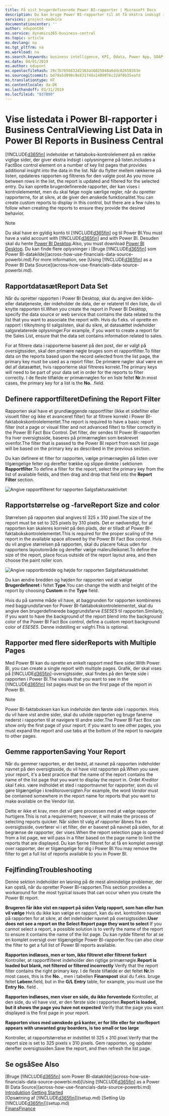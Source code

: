 ```yaml
---
title: Få vist brugerdefinerede Power BI-rapporter | Microsoft Docs
description: Du kan bruge Power BI-rapporter til at få ekstra indsigt i data på lister.
services: project-madeira
documentationcenter: ''
author: edupont04
ms.service: dynamics365-business-central
ms.topic: article
ms.devlang: na
ms.tgt_pltfrm: na
ms.workload: na
ms.search.keywords: business intelligence, KPI, Odata, Power App, SOAP, analysis
ms.date: 04/01/2019
ms.author: edupont
ms.openlocfilehash: 29c7b7656632d2103a16025848a6ddc82650353e
ms.sourcegitcommit: bd78a5d990c9e83174da1409076c22df8b35eafd
ms.translationtype: HT
ms.contentlocale: da-DK
ms.lasthandoff: 03/31/2019
ms.locfileid: "937890"
---
```

# <a name="viewing-list-data-in-power-bi-reports-in-business-central"></a><span data-ttu-id="47213-103">Vise listedata i Power BI-rapporter i Business Central</span><span class="sxs-lookup"><span data-stu-id="47213-103">Viewing List Data in Power BI Reports in Business Central</span></span> 
[!INCLUDE[d365fin](includes/d365fin_md.md)] <span data-ttu-id="47213-104">indeholder et faktaboks-kontrolelement på en række vigtige sider, der giver ekstra indsigt i oplysningerne på listen.</span><span class="sxs-lookup"><span data-stu-id="47213-104">includes a FactBox control element on a number of key list pages that provides additional insight into the data in the list.</span></span> <span data-ttu-id="47213-105">Når du flytter mellem rækkerne på listen, opdateres rapporten og filtreres for den valgte post.</span><span class="sxs-lookup"><span data-stu-id="47213-105">As you move between rows in the list, the report is updated and filtered for the selected entry.</span></span> <span data-ttu-id="47213-106">Du kan oprette brugerdefinerede rapporter, der kan vises i kontrolelementet, men du skal følge nogle særlige regler, når du opretter rapporterne, for at sikre, at de giver den ønskede funktionalitet.</span><span class="sxs-lookup"><span data-stu-id="47213-106">You can create custom reports to display in this control, but there are a few rules to follow when creating the reports to ensure they provide the desired behavior.</span></span>  

> [!NOTE]  
>   <span data-ttu-id="47213-107">Du skal have en gyldig konto til [!INCLUDE[d365fin](includes/d365fin_md.md)] og til Power BI.</span><span class="sxs-lookup"><span data-stu-id="47213-107">You must have a valid account with [!INCLUDE[d365fin](includes/d365fin_md.md)] and with Power BI.</span></span> <span data-ttu-id="47213-108">Desuden skal du hente [Power BI Desktop](https://powerbi.microsoft.com/en-us/desktop/).</span><span class="sxs-lookup"><span data-stu-id="47213-108">Also, you must download [Power BI Desktop](https://powerbi.microsoft.com/en-us/desktop/).</span></span> <span data-ttu-id="47213-109">Du kan finde flere oplysninger i [Bruge [!INCLUDE[d365fin](includes/d365fin_md.md)] som Power BI-datakilde](across-how-use-financials-data-source-powerbi.md).</span><span class="sxs-lookup"><span data-stu-id="47213-109">For more information, see [Using [!INCLUDE[d365fin](includes/d365fin_md.md)] as a Power BI Data Source](across-how-use-financials-data-source-powerbi.md).</span></span>  

## <a name="report-data-set"></a><span data-ttu-id="47213-110">Rapportdatasæt</span><span class="sxs-lookup"><span data-stu-id="47213-110">Report Data Set</span></span>
<span data-ttu-id="47213-111">Når du opretter rapporten i Power BI Desktop, skal du angive den kilde- eller datatjeneste, der indeholder de data, der er relateret til den liste, du vil knytte rapporten til.</span><span class="sxs-lookup"><span data-stu-id="47213-111">When you create the report in Power BI Desktop, specify the data source or web service that contains the data related to the list that you want to associate the report with.</span></span> <span data-ttu-id="47213-112">Hvis du f.eks. vil oprette en rapport i tilknytning til salgslisten, skal du sikre, at datasættet indeholder salgsrelaterede oplysninger.</span><span class="sxs-lookup"><span data-stu-id="47213-112">For example, if you want to create a report for the Sales List, ensure that the data set contains information related to sales.</span></span>  

<span data-ttu-id="47213-113">For at filtrere data i rapporterne baseret på den post, der er valgt på oversigtssiden, skal den primære nøgle bruges som et rapportfilter.</span><span class="sxs-lookup"><span data-stu-id="47213-113">To filter data on the reports based upon the record selected from the list page, the primary key must be used as a report filter.</span></span> <span data-ttu-id="47213-114">De primære nøgler skal være en del af datasættet, hvis rapporterne skal filtreres korrekt.</span><span class="sxs-lookup"><span data-stu-id="47213-114">The primary keys will need to be part of your data set in order for the reports to filter correctly.</span></span> <span data-ttu-id="47213-115">I de fleste tilfælde er primærnøglen for en liste feltet **Nr.**</span><span class="sxs-lookup"><span data-stu-id="47213-115">In most cases, the primary key for a list is the **No.**</span></span> <span data-ttu-id="47213-116">.</span><span class="sxs-lookup"><span data-stu-id="47213-116">field.</span></span>  

## <a name="defining-the-report-filter"></a><span data-ttu-id="47213-117">Definere rapportfilteret</span><span class="sxs-lookup"><span data-stu-id="47213-117">Defining the Report Filter</span></span>
<span data-ttu-id="47213-118">Rapporten skal have et grundlæggende rapportfilter (ikke et sidefilter eller visuelt filter og ikke et avanceret filter) for at filtrere korrekt i Power BI-faktabokskontrolelementet.</span><span class="sxs-lookup"><span data-stu-id="47213-118">The report is required to have a basic report filter (not a page or visual filter and not advanced filter) to filter correctly in the Power BI Fact Box Control.</span></span> <span data-ttu-id="47213-119">Det filter, der sendes til Power BI-rapporten fra hver oversigtsside, baseres på primærnøglen som beskrevet ovenfor.</span><span class="sxs-lookup"><span data-stu-id="47213-119">The filter that is passed to the Power BI report from each list page will be based on the primary key as described in the previous section.</span></span>  

<span data-ttu-id="47213-120">Du kan definere et filter for rapporten, vælge primærnøglen på listen over tilgængelige felter og derefter trække og slippe direkte i sektionen **Rapportfilter**.</span><span class="sxs-lookup"><span data-stu-id="47213-120">To define a filter for the report, select the primary key from the list of available fields, and then drag and drop that field into the **Report Filter** section.</span></span>  

![Angive rapportfilteret for rapporten Salgsfakturaaktivitet](./media/across-how-use-powerbi-reports-factbox/financials-powerbi-report-filter.png)

## <a name="report-size-and-color"></a><span data-ttu-id="47213-122">Rapportstørrelse og -farve</span><span class="sxs-lookup"><span data-stu-id="47213-122">Report Size and color</span></span>
<span data-ttu-id="47213-123">Størrelsen på rapporten skal angives til 325 x 310 pixel.</span><span class="sxs-lookup"><span data-stu-id="47213-123">The size of the report must be set to 325 pixels by 310 pixels.</span></span> <span data-ttu-id="47213-124">Det er nødvendigt, for at rapporten kan skaleres korrekt på den plads, der er tilladt af Power BI-faktabokskontrolelementet.</span><span class="sxs-lookup"><span data-stu-id="47213-124">This is required for the proper scaling of the report in the available space allowed by the Power BI Fact Box control.</span></span> <span data-ttu-id="47213-125">Hvis du vil angive størrelsen på rapporten, skal du placere fokus uden for rapportens layoutområde og derefter vælge malerulleikonet.</span><span class="sxs-lookup"><span data-stu-id="47213-125">To define the size of the report, place focus outside of the report layout area, and then choose the paint roller icon.</span></span>

![Angive rapportbredde og højde for rapporten Salgsfakturaaktivitet](./media/across-how-use-powerbi-reports-factbox/financials-powerbi-report-sizing.png)

<span data-ttu-id="47213-127">Du kan ændre bredden og højden for rapporten ved at vælge **Brugerdefineret** i feltet **Type**.</span><span class="sxs-lookup"><span data-stu-id="47213-127">You can change the width and height of the report by choosing **Custom** in the **Type** field.</span></span>

<span data-ttu-id="47213-128">Hvis du på samme måde vil have, at baggrunden for rapporten kombineres med baggrundsfarven for Power BI-faktabokskontrolelementet, skal du angive den brugerdefinerede baggrundsfarve *E5E5E5* til rapporten.</span><span class="sxs-lookup"><span data-stu-id="47213-128">Similarly, if you want to have the background of the report blend into the background color of the Power BI Fact Box control, define a custom report background color of *E5E5E5*.</span></span> <span data-ttu-id="47213-129">Denne indstilling er valgfri.</span><span class="sxs-lookup"><span data-stu-id="47213-129">This is optional.</span></span>  

## <a name="reports-with-multiple-pages"></a><span data-ttu-id="47213-130">Rapporter med flere sider</span><span class="sxs-lookup"><span data-stu-id="47213-130">Reports with Multiple Pages</span></span>
<span data-ttu-id="47213-131">Med Power BI kan du oprette en enkelt rapport med flere sider.</span><span class="sxs-lookup"><span data-stu-id="47213-131">With Power BI, you can create a single report with multiple pages.</span></span> <span data-ttu-id="47213-132">Grafik, der skal vises på [!INCLUDE[d365fin](includes/d365fin_md.md)]-oversigtssider, skal findes på den første side i rapporten i Power BI.</span><span class="sxs-lookup"><span data-stu-id="47213-132">The visuals that you want to see in the [!INCLUDE[d365fin](includes/d365fin_md.md)] list pages must be on the first page of the report in Power BI.</span></span>  

> [!NOTE]  
>  <span data-ttu-id="47213-133">Power BI-faktaboksen kan kun indeholde den første side i rapporten. Hvis du vil have vist andre sider, skal du udvide rapporten og bruge fanerne nederst i rapporten til at navigere til andre sider.</span><span class="sxs-lookup"><span data-stu-id="47213-133">The Power BI Fact Box can show only the first page of your report; if you want to see other pages, you must expand the report and use tabs at the bottom of the report to navigate to other pages.</span></span>  

## <a name="saving-your-report"></a><span data-ttu-id="47213-134">Gemme rapporten</span><span class="sxs-lookup"><span data-stu-id="47213-134">Saving Your Report</span></span>

<span data-ttu-id="47213-135">Når du gemmer rapporten, er det bedst, at navnet på rapporten indeholder navnet på den oversigtsside, du vil have vist rapporten på.</span><span class="sxs-lookup"><span data-stu-id="47213-135">When you save your report, it's a best practice that the name of the report contains the name of the list page that you want to display the report in.</span></span> <span data-ttu-id="47213-136">Ordet *Kreditor* skal f.eks. være indholdet et sted i rapportnavnet for rapporter, som du vil gøre tilgængelige i kreditoroversigten.</span><span class="sxs-lookup"><span data-stu-id="47213-136">For example, the word *Vendor* must be contained somewhere in the report name for reports that you want to make available on the Vendor list.</span></span>  

<span data-ttu-id="47213-137">Dette er ikke et krav, men det vil gøre processen med at vælge rapporter hurtigere.</span><span class="sxs-lookup"><span data-stu-id="47213-137">This is not a requirement; however, it will make the process of selecting reports quicker.</span></span> <span data-ttu-id="47213-138">Når siden til valg af rapporter åbnes fra en oversigtsside, overfører vi i et filter, der er baseret på navnet på siden, for at begrænse de rapporter, der vises.</span><span class="sxs-lookup"><span data-stu-id="47213-138">When the report selection page is opened from a list page, we will pass in a filter based on the page name to limit the reports that are displayed.</span></span>  <span data-ttu-id="47213-139">Du kan fjerne filteret for at få en komplet oversigt over rapporter, der er tilgængelige for dig i Power BI.</span><span class="sxs-lookup"><span data-stu-id="47213-139">You may remove the filter to get a full list of reports available to you in Power BI.</span></span>  

## <a name="troubleshooting"></a><span data-ttu-id="47213-140">Fejlfinding</span><span class="sxs-lookup"><span data-stu-id="47213-140">Troubleshooting</span></span>
<span data-ttu-id="47213-141">Denne sektion indeholder en løsning på de mest almindelige problemer, der kan opstå, når du opretter Power BI-rapporten.</span><span class="sxs-lookup"><span data-stu-id="47213-141">This section provides a workaround for the most typical issues that can occur when you create the Power BI report.</span></span>  

<span data-ttu-id="47213-142">**Brugeren får ikke vist en rapport på siden Vælg rapport, som han eller hun vil vælge** Hvis du ikke kan vælge en rapport, kan du evt. kontrollere navnet på rapporten for at sikre, at det indeholder navnet på oversigtssiden.</span><span class="sxs-lookup"><span data-stu-id="47213-142">**User does not see a report on the Select Report page they want to select** If you cannot select a report, a possible solution is to verify the name of the report to ensure it contains the name of the list page.</span></span> <span data-ttu-id="47213-143">Du kan rydde filteret for at se en komplet oversigt over tilgængelige Power BI-rapporter.</span><span class="sxs-lookup"><span data-stu-id="47213-143">You can also clear the filter to get a full list of Power BI reports available.</span></span>  

<span data-ttu-id="47213-144">**Rapporten indlæses, men er tom, ikke filtreret eller filtreret forkert** Kontroller, at rapportfilteret indeholder den rigtige primærnøgle.</span><span class="sxs-lookup"><span data-stu-id="47213-144">**Report is loaded but blank, not filtered or filtered incorrectly** Verify that the report filter contains the right primary key.</span></span> <span data-ttu-id="47213-145">I de fleste tilfælde er det feltet **Nr.**</span><span class="sxs-lookup"><span data-stu-id="47213-145">In most cases, this is the **No.**</span></span> <span data-ttu-id="47213-146">, men i tabellen **Finanspost** skal du f.eks. bruge feltet **Løbenr.**</span><span class="sxs-lookup"><span data-stu-id="47213-146">field, but in the **G/L Entry** table, for example, you must use the **Entry No.** field  .</span></span>

<span data-ttu-id="47213-147">**Rapporten indlæses, men viser en side, du ikke forventede** Kontroller, at den side, du vil have vist, er den første side i rapporten.</span><span class="sxs-lookup"><span data-stu-id="47213-147">**Report is loaded, but it shows the page you have not expected** Verify that the page you want displayed is the first page in your report.</span></span>  

<span data-ttu-id="47213-148">**Rapporten vises med uønskede grå kanter, er for lille eller for stor**</span><span class="sxs-lookup"><span data-stu-id="47213-148">**Report appears with unwanted gray boarders, is too small or too large**</span></span>

<span data-ttu-id="47213-149">Kontroller, at rapportstørrelse er indstillet til 325 x 310 pixel.</span><span class="sxs-lookup"><span data-stu-id="47213-149">Verify that the report size is set to 325 pixels x 310 pixels.</span></span> <span data-ttu-id="47213-150">Gem rapporten, og opdater derefter oversigtssiden.</span><span class="sxs-lookup"><span data-stu-id="47213-150">Save the report, and then refresh the list page.</span></span>  

## <a name="see-also"></a><span data-ttu-id="47213-151">Se også</span><span class="sxs-lookup"><span data-stu-id="47213-151">See Also</span></span>
<span data-ttu-id="47213-152">[Bruge [!INCLUDE[d365fin](includes/d365fin_md.md)] som Power BI-datakilde](across-how-use-financials-data-source-powerbi.md)</span><span class="sxs-lookup"><span data-stu-id="47213-152">[Using [!INCLUDE[d365fin](includes/d365fin_md.md)] as a Power BI Data Source](across-how-use-financials-data-source-powerbi.md)</span></span>  
<span data-ttu-id="47213-153">[Introduktion](product-get-started.md)  </span><span class="sxs-lookup"><span data-stu-id="47213-153">[Getting Started](product-get-started.md)  </span></span>  
<span data-ttu-id="47213-154">[Opsætning af [!INCLUDE[d365fin](includes/d365fin_md.md)]](setup.md)  </span><span class="sxs-lookup"><span data-stu-id="47213-154">[Setting Up [!INCLUDE[d365fin](includes/d365fin_md.md)]](setup.md)  </span></span>  
[<span data-ttu-id="47213-155">Finans</span><span class="sxs-lookup"><span data-stu-id="47213-155">Finance</span></span>](finance.md)  
